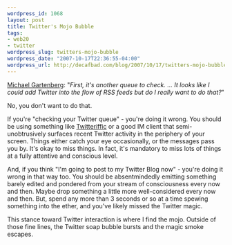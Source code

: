 ```yaml
--- 
wordpress_id: 1068
layout: post
title: Twitter's Mojo Bubble
tags: 
- web20
- twitter
wordpress_slug: twitters-mojo-bubble
wordpress_date: "2007-10-17T22:36:55-04:00"
wordpress_url: http://decafbad.com/blog/2007/10/17/twitters-mojo-bubble
---
```

<p><a href="http://weblogs.jupiterresearch.com/analysts/gartenberg/archives/2007/10/still_not_twitt.html">Michael Gartenberg</a>: "<i>First, it's another queue to check. ... It looks like I could add Twitter into the flow of RSS feeds but do I really want to do that?</i>"</p>
<p>No, you don't want to do that.</p>
<p>If you're "checking your Twitter queue" - you're doing it wrong.  You should be using something like <a href="http://iconfactory.com/software/twitterrific">Twitteriffic</a> or a good IM client that semi-unobtrusively surfaces recent Twitter activity in the periphery of your screen.  Things either catch your eye occasionally, or the messages pass you by.  It's okay to miss things.  In fact, it's mandatory to miss lots of things at a fully attentive and conscious level.</p>
<p>And, if you think "I'm going to post to my Twitter Blog now" - you're doing it wrong in that way too.  You should be absentmindedly emitting something barely edited and pondered from your stream of consciousness every now and then.  Maybe drop something a little more well-considered every now and then.  But, spend any more than 3 seconds or so at a time spewing something into the ether, and you've likely missed the Twitter magic.</p>
<p>This stance toward Twitter interaction is where I find the mojo.  Outside of those fine lines, the Twitter soap bubble bursts and the magic smoke escapes.</p>
